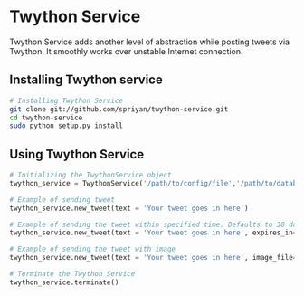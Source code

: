 # Twython Service
Twython Service adds another level of abstraction while posting tweets via Twython.
It smoothly works over unstable Internet connection.  

## Installing Twython service
`````sh
# Installing Twython Service
git clone git://github.com/spriyan/twython-service.git
cd twython-service
sudo python setup.py install
`````

## Using Twython Service
`````python
# Initializing the TwythonService object
twython_service = TwythonService('/path/to/config/file','/path/to/database/file')

# Example of sending tweet
twython_service.new_tweet(text = 'Your tweet goes in here')

# Example of sending the tweet within specified time. Defaults to 30 days.
twython_service.new_tweet(text = 'Your tweet goes in here', expires_in=300)

# Example of sending the tweet with image 
twython_service.new_tweet(text = 'Your tweet goes in here', image_file='/path/to/image/file')

# Terminate the Twython Service 
twython_service.terminate()
`````
